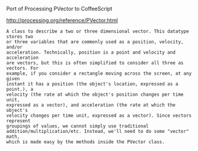 Port of Processing PVector to CoffeeScript

http://processing.org/reference/PVector.html

    A class to describe a two or three dimensional vector. This datatype stores two
    or three variables that are commonly used as a position, velocity, and/or
    acceleration. Technically, position is a point and velocity and acceleration
    are vectors, but this is often simplified to consider all three as vectors. For
    example, if you consider a rectangle moving across the screen, at any given
    instant it has a position (the object's location, expressed as a point.), a
    velocity (the rate at which the object's position changes per time unit,
    expressed as a vector), and acceleration (the rate at which the object's
    velocity changes per time unit, expressed as a vector). Since vectors represent
    groupings of values, we cannot simply use traditional
    addition/multiplication/etc. Instead, we'll need to do some "vector" math,
    which is made easy by the methods inside the PVector class. 
